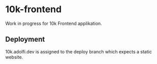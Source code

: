 # 10k-frontend
Work in progress for 10k Frontend applikation.

## Deployment
10k.adolfi.dev is assigned to the deploy branch which expects a static website.